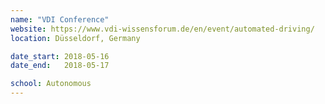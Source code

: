 ```yaml
---
name: "VDI Conference"
website: https://www.vdi-wissensforum.de/en/event/automated-driving/
location: Düsseldorf, Germany

date_start: 2018-05-16
date_end:   2018-05-17

school: Autonomous
---
```

